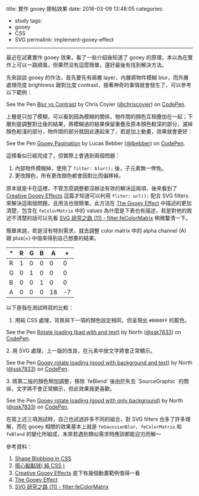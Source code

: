 title: 實作 gooey 膠粘效果
date: 2016-03-09 13:48:05
categories:
- study
tags:
- gooey
- CSS
- SVG
permalink: implement-gooey-effect
---
最近在試著實作 gooey 效果，看了一些介紹後知道了 gooey 的原理，本以為在實作上可以一路順風，但果然沒有這麼簡單，還好最後有找到解決方法。

先來談談 gooey 的作法，首先要先有兩層 layer，內層將物件模糊 blur，而外層處理亮度 brightness 跟對比度 contrast，接著神奇的事情就會發生了，可以參考以下範例：
<p data-height="380" data-theme-id="0" data-slug-hash="lIBAg" data-default-tab="result" data-user="chriscoyier" class="codepen">See the Pen <a href="http://codepen.io/chriscoyier/pen/lIBAg/">Blur vs Contrast</a> by Chris Coyier (<a href="http://codepen.io/chriscoyier">@chriscoyier</a>) on <a href="http://codepen.io">CodePen</a>.</p>
<script async src="//assets.codepen.io/assets/embed/ei.js"></script>

上層是只加了模糊，可以看到因為模糊的關係，物件間的顏色互相疊加在一起；下層則是調整對比後的結果，將模糊過的結果保留重疊及原本顏色較深的部分，濾掉顏色較淺的部分，物件間的部分就因此連起來了，若是加上動畫，效果就會更好：
<p data-height="330" data-theme-id="0" data-slug-hash="lFdHu" data-default-tab="result" data-user="lbebber" class="codepen">See the Pen <a href="http://codepen.io/lbebber/pen/lFdHu/">Gooey Pagination</a> by Lucas Bebber (<a href="http://codepen.io/lbebber">@lbebber</a>) on <a href="http://codepen.io">CodePen</a>.</p>
<script async src="//assets.codepen.io/assets/embed/ei.js"></script>

這樣看似已經完成了，但實際上會遇到兩個問題：
1. 內部物件模糊掉，使用了 `filter: blur();` 後，子元素無一倖免。
2. 更改顏色，所有更改顏色都會因對比而偏移掉。

原本就是卡在這裡，不管怎麼調整都沒辦法有效的解決這兩項，後來看到了 [Creative Gooey Effects](http://tympanus.net/codrops/2015/03/10/creative-gooey-effects/) 這篇才知道可以利用 `fliter: url();` 配合 SVG filters 來解決這兩個問題，且用法也很簡單。此方法在 [The Gooey Effect](https://css-tricks.com/gooey-effect/) 中描述的更加清楚，包含在 `feColorMatrix` 中的 values 為什麼是下表也有描述，若是對他的敘述不清楚的話可以先看 [SVG 研究之路 (11) - filter:feColorMatrix](http://www.oxxostudio.tw/articles/201406/svg-11-filter-feColorMatrix.html) 稍微釐清一下。

簡單來說，若是沒有特別需求，就去調整 color matrix 中的 alpha channel (A) 跟 plus(+) 中值來得到自己想要的結果。

| * | R | G | B | A | + |
|---|---|---|---|---|---|
| R | 1 | 0 | 0 | 0 | 0 |
| G | 0 | 1 | 0 | 0 | 0 |
| B | 0 | 0 | 1 | 0 | 0 |
| A | 0 | 0 | 0 | 18| -7|

以下是我在測試時寫的比較：
1. 用純 CSS 處理，背景與下一項的顏色設定相同，但呈現出 `#0000FF` 的藍色。
<p data-height="200" data-theme-id="0" data-slug-hash="mPeEEG" data-default-tab="result" data-user="ssk7833" class="codepen">See the Pen <a href="http://codepen.io/ssk7833/pen/mPeEEG/">Rotate loading (bad with and text)</a> by North (<a href="http://codepen.io/ssk7833">@ssk7833</a>) on <a href="http://codepen.io">CodePen</a>.</p>
<script async src="//assets.codepen.io/assets/embed/ei.js"></script>
2. 用 SVG 處理，上一版的改良，在元素中放文字將會正常顯示。
<p data-height="200" data-theme-id="0" data-slug-hash="dMGpXQ" data-default-tab="result" data-user="ssk7833" class="codepen">See the Pen <a href="http://codepen.io/ssk7833/pen/dMGpXQ/">Gooey rotate loading (good with background and text)</a> by North (<a href="http://codepen.io/ssk7833">@ssk7833</a>) on <a href="http://codepen.io">CodePen</a>.</p>
<script async src="//assets.codepen.io/assets/embed/ei.js"></script>
3. 將第二版的顏色稍加調整，移除 `feBlend` 後由於失去 `SourceGraphic` 的關係，文字將不會正常顯示，但此效果我更喜歡。
<p data-height="200" data-theme-id="0" data-slug-hash="oxbBRy" data-default-tab="result" data-user="ssk7833" class="codepen">See the Pen <a href="http://codepen.io/ssk7833/pen/oxbBRy/">Gooey rotate loading (good with only background)</a> by North (<a href="http://codepen.io/ssk7833">@ssk7833</a>) on <a href="http://codepen.io">CodePen</a>.</p>
<script async src="//assets.codepen.io/assets/embed/ei.js"></script>

在寫上述三項測試時，自己也試過許多不同的組合，對 SVG filters 也多了許多理解，而在 gooey 相關的效果基本上就是 `feGaussianBlur`、`feColorMatrix` 和 `feBlend` 的變化所組成，未來若遇到類似需求時應該都能迎刃而解～

參考資料：
1. [Shape Blobbing in CSS](https://css-tricks.com/shape-blobbing-css/)
2. [噁心黏黏球( 純 CSS )](http://www.oxxostudio.tw/articles/201408/sticky-ball.html)
3. [Creative Gooey Effects](http://tympanus.net/codrops/2015/03/10/creative-gooey-effects/)  底下有幾個動畫範例值得一看
4. [The Gooey Effect](https://css-tricks.com/gooey-effect/)
5. [SVG 研究之路 (11) - filter:feColorMatrix](http://www.oxxostudio.tw/articles/201406/svg-11-filter-feColorMatrix.html)
